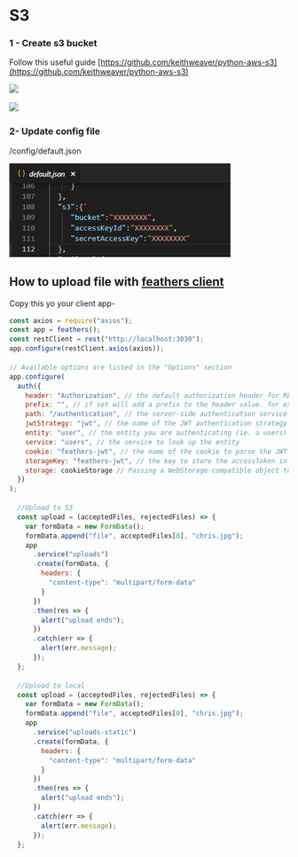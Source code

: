 # S3

### 1 - Create s3 bucket <a id="2-create-s3-bucket"></a>

Follow this useful guide [https://github.com/keithweaver/python-aws-s3​](https://github.com/keithweaver/python-aws-s3)

![](../../.gitbook/assets/1.gif)

![](../../.gitbook/assets/2.gif)

### 2- Update config file <a id="3-update-config-file"></a>

/config/default.json

![](../../.gitbook/assets/annotation-2019-02-08-233721.jpg)

## How to upload file with [feathers client](https://docs.feathersjs.com/api/authentication/client.html)

Copy this yo your client app-

```javascript
const axios = require("axios");
const app = feathers();
const restClient = rest("http://localhost:3030");
app.configure(restClient.axios(axios));

// Available options are listed in the "Options" section
app.configure(
  auth({
    header: "Authorization", // the default authorization header for REST
    prefix: "", // if set will add a prefix to the header value. for example if prefix was 'JWT' then the header would be 'Authorization: JWT eyJ0eXAiOiJKV1QiLCJhbGciOi...'
    path: "/authentication", // the server-side authentication service path
    jwtStrategy: "jwt", // the name of the JWT authentication strategy
    entity: "user", // the entity you are authenticating (ie. a users)
    service: "users", // the service to look up the entity
    cookie: "feathers-jwt", // the name of the cookie to parse the JWT from when cookies are enabled server side
    storageKey: "feathers-jwt", // the key to store the accessToken in localstorage or AsyncStorage on React Native
    storage: cookieStorage // Passing a WebStorage-compatible object to enable automatic storage on the client.
  })
);

  //Upload to S3
  const upload = (acceptedFiles, rejectedFiles) => {
    var formData = new FormData();
    formData.append("file", acceptedFiles[0], "chris.jpg");
    app
      .service("uploads")
      .create(formData, {
        headers: {
          "content-type": "multipart/form-data"
        }
      })
      .then(res => {
        alert("upload ends");
      })
      .catch(err => {
        alert(err.message);
      });
  };

  //Upload to local
  const upload = (acceptedFiles, rejectedFiles) => {
    var formData = new FormData();
    formData.append("file", acceptedFiles[0], "chris.jpg");
    app
      .service("uploads-static")
      .create(formData, {
        headers: {
          "content-type": "multipart/form-data"
        }
      })
      .then(res => {
        alert("upload ends");
      })
      .catch(err => {
        alert(err.message);
      });
  };
```

```text

```


